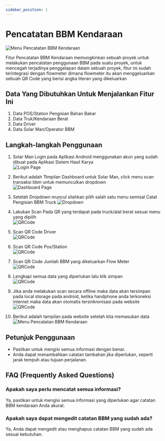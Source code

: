 ```yaml
---
sidebar_position: 1
---
```


# Pencatatan BBM Kendaraan

![Menu Pencatatan BBM Kendaraan](../assets/pencatatan-bbm-kendaraan/banner.png)

Fitur Pencatatan BBM Kendaraan memungkinkan sebuah proyek untuk melakukan pencatatan penggunaan BBM pada suatu proyek, untuk mencegah terjadinya penggelapan dalam sebuah proyek, fitur ini sudah terintegrasi dengan flowmeter dimana flowmeter itu akan menggeluarkan sebuah QR Code yang berisi angka literan yang dikeluarkan

## Data Yang Dibutuhkan Untuk Menjalankan Fitur Ini
1. Data POS/Station Pengisian Bahan Bakar
2. Data Truk/Kendaraan Berat
3. Data Driver
4. Data Solar Man/Operator BBM

## Langkah-langkah Penggunaan

1. Solar Man Login pada Aplikasi Android menggunakan akun yang sudah dibuat pada Aplikasi Sistem Hasil Karya  
![Login Page](../assets/pencatatan-bbm-kendaraan/login.jpg)

2. Berikut adalah Ttmpilan Dashboard untuk Solar Man, click menu scan transaksi bbm untuk memunculkan dropdown                                                                  
![Dashboard Page](../assets/pencatatan-bbm-kendaraan/dashboard.jpg)

3. Setelah Dropdown muncul silahkan pilih salah satu menu semisal Catat Pengisian BBM Truck
![Dropdown](../assets/pencatatan-bbm-kendaraan/dropdown.jpg)

4. Lakukan Scan Pada QR yang terdapat pada truck/alat berat sesuai menu yang dipilih                 
![QRCode](../assets/pencatatan-bbm-kendaraan/scan-truck.jpg)

5. Scan QR Code Driver            
![QRCode](../assets/pencatatan-bbm-kendaraan/scan-driver.jpg)

6. Scan QR Code Pos/Station                
![QRCode](../assets/pencatatan-bbm-kendaraan/scan-pos.jpg)

7. Scan QR Code Jumlah BBM yang dikeluarkan Flow Meter              
![QRCode](../assets/pencatatan-bbm-kendaraan/scan-total.jpg)

8. Lengkapi semua data yang diperlukan lalu klik simpan                 
![QRCode](../assets/pencatatan-bbm-kendaraan/isi-data.jpg)

9. Jika anda melakukan scan secara offline maka data akan tersimpan pada local storage pada android, ketika handphone anda terkoneksi internet maka data akan otomatis tersinkronisasi pada website        
![QRCode](../assets/pencatatan-bbm-kendaraan/data-disimpan.jpg)

10. Berikut adalah tampilan pada website setelah kita memasukan data   
![Menu Pencatatan BBM Kendaraan](../assets/pencatatan-bbm-kendaraan/data.png)


## Petunjuk Penggunaan
- Pastikan untuk mengisi semua informasi dengan benar.
- Anda dapat menambahkan catatan tambahan jika diperlukan, seperti jarak tempuh atau tujuan perjalanan.

## FAQ (Frequently Asked Questions)
### Apakah saya perlu mencatat semua informasi?
Ya, pastikan untuk mengisi semua informasi yang diperlukan agar catatan BBM kendaraan Anda akurat.

### Apakah saya dapat mengedit catatan BBM yang sudah ada?
Ya, Anda dapat mengedit atau menghapus catatan BBM yang sudah ada sesuai kebutuhan.
